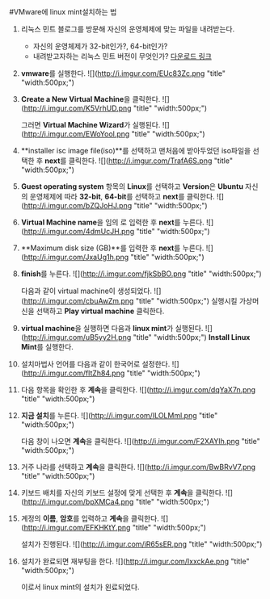 #VMware에 linux mint설치하는 법

1. 리눅스 민트 블로그를 방문해 자신의 운영체제에 맞는 파일을 내려받는다.
	* 자신의 운영체제가 32-bit인가?, 64-bit인가?
	* 내려받고자하는 리눅스 민트 버전이 무엇인가?
	[다운로드 링크](https://linuxmint.com/)

2. **vmware**를 실행한다.
	![](http://i.imgur.com/EUc83Zc.png "title" "width:500px;")
    
3. **Create a New Virtual Machine**을 클릭한다.
	![](http://i.imgur.com/K5VrhUD.png "title" "width:500px;")
    
    그러면 **Virtual Machine Wizard**가 실행된다.
    ![](http://i.imgur.com/EWoYool.png "title" "width:500px;")

4. **installer isc image file(iso)**를 선택하고 맨처음에 받아두었던 iso파일을 선택한 후 **next**를 클릭한다.
	![](http://i.imgur.com/TrafA6S.png "title" "width:500px;")

5. **Guest operating system** 항목의 **Linux**를 선택하고 **Version**은 **Ubuntu** 자신의 운영체제에 따라 **32-bit**, **64-bit**를 선택하고 **next**를 클릭한다.
	![](http://i.imgur.com/bZQJoHJ.png "title" "width:500px;")
    
6. **Virtual Machine name**을 임의 로 입력한 후 **next**를 누른다.
	![](http://i.imgur.com/4dmUcJH.png "title" "width:500px;")
    
7. **Maximum disk size (GB)**를 입력한 후 **next**를 누른다.
	![](http://i.imgur.com/JxaUg1h.png "title" "width:500px;")
    
8. **finish**를 누른다.
	![](http://i.imgur.com/fjkSbBO.png "title" "width:500px;")
    
    다음과 같이 virtual machine이 생성되었다.
    ![](http://i.imgur.com/cbuAwZm.png "title" "width:500px;")
    실행시킬 가상머신을 선택하고 **Play virtual machine** 클릭한다.
    
9. **virtual machine**을 실행하면 다음과 **linux mint**가 실행된다.
	![](http://i.imgur.com/uB5yy2H.png "title" "width:500px;")
    **Install Linux Mint**를 실행한다.
    
10. 설치마법사 언어를 다음과 같이 한국어로 설정한다.
	![](http://i.imgur.com/fltZh84.png "title" "width:500px;")
    
11. 다음 항목을 확인한 후 **계속**을 클릭한다.
	![](http://i.imgur.com/dqYaX7n.png "title" "width:500px;")
    
12. **지금 설치**를 누른다.
	![](http://i.imgur.com/ILOLMml.png "title" "width:500px;")
    
    다음 창이 나오면 **계속**을 클릭한다.
    ![](http://i.imgur.com/F2XAYIh.png "title" "width:500px;")
    
13. 거주 나라를 선택하고 **계속**을 클릭한다.
	![](http://i.imgur.com/BwBRvV7.png "title" "width:500px;")
    
14. 키보드 배치를 자신의 키보드 설정에 맞게 선택한 후 **계속**을 클릭한다.
	![](http://i.imgur.com/bpXMCa4.png "title" "width:500px;")
    
15. 계정의 **이름**, **암호**를 입력하고 **계속**을 클릭한다.
	![](http://i.imgur.com/EFKHKtY.png "title" "width:500px;")
    
    설치가 진행된다.
    ![](http://i.imgur.com/iR65sER.png "title" "width:500px;")
    
16. 설치가 완료되면 재부팅을 한다.
	![](http://i.imgur.com/IxxckAe.png "title" "width:500px;") 
    
    이로서 linux mint의 설치가 왼료되었다.
	
